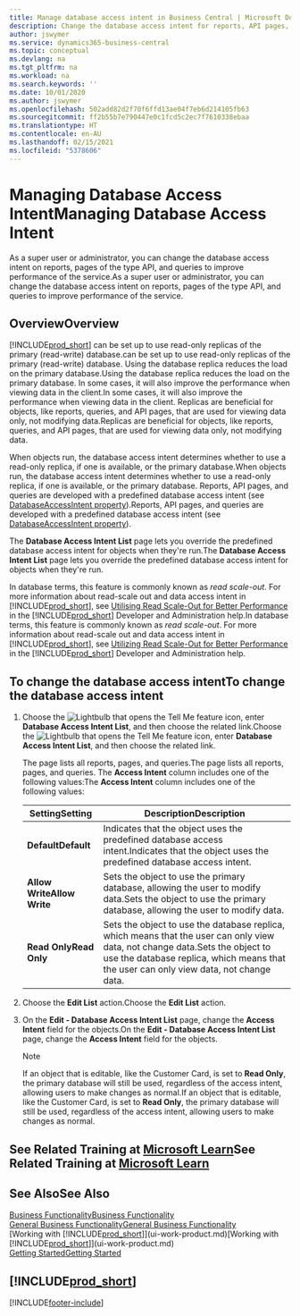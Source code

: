```yaml
---
title: Manage database access intent in Business Central | Microsoft Docs
description: Change the database access intent for reports, API pages, and queries.
author: jswymer
ms.service: dynamics365-business-central
ms.topic: conceptual
ms.devlang: na
ms.tgt_pltfrm: na
ms.workload: na
ms.search.keywords: ''
ms.date: 10/01/2020
ms.author: jswymer
ms.openlocfilehash: 502add82d2f70f6ffd13ae04f7eb6d214105fb63
ms.sourcegitcommit: ff2b55b7e790447e0c1fcd5c2ec7f7610338ebaa
ms.translationtype: HT
ms.contentlocale: en-AU
ms.lasthandoff: 02/15/2021
ms.locfileid: "5378606"
---
```

# <a name="managing-database-access-intent"></a><span data-ttu-id="2d9eb-103">Managing Database Access Intent</span><span class="sxs-lookup"><span data-stu-id="2d9eb-103">Managing Database Access Intent</span></span> 

<span data-ttu-id="2d9eb-104">As a super user or administrator, you can change the database access intent on reports, pages of the type API, and queries to improve performance of the service.</span><span class="sxs-lookup"><span data-stu-id="2d9eb-104">As a super user or administrator, you can change the database access intent on reports, pages of the type API, and queries to improve performance of the service.</span></span>

## <a name="overview"></a><span data-ttu-id="2d9eb-105">Overview</span><span class="sxs-lookup"><span data-stu-id="2d9eb-105">Overview</span></span>

[!INCLUDE[prod_short](includes/prod_short.md)] <span data-ttu-id="2d9eb-106">can be set up to use read-only replicas of the primary (read-write) database.</span><span class="sxs-lookup"><span data-stu-id="2d9eb-106">can be set up to use read-only replicas of the primary (read-write) database.</span></span> <span data-ttu-id="2d9eb-107">Using the database replica reduces the load on the primary database.</span><span class="sxs-lookup"><span data-stu-id="2d9eb-107">Using the database replica reduces the load on the primary database.</span></span> <span data-ttu-id="2d9eb-108">In some cases, it will also improve the performance when viewing data in the client.</span><span class="sxs-lookup"><span data-stu-id="2d9eb-108">In some cases, it will also improve the performance when viewing data in the client.</span></span> <span data-ttu-id="2d9eb-109">Replicas are beneficial for objects, like reports, queries, and API pages, that are used for viewing data only, not modifying data.</span><span class="sxs-lookup"><span data-stu-id="2d9eb-109">Replicas are beneficial for objects, like reports, queries, and API pages, that are used for viewing data only, not modifying data.</span></span>

<span data-ttu-id="2d9eb-110">When objects run, the database access intent determines whether to use a read-only replica, if one is available, or the primary database.</span><span class="sxs-lookup"><span data-stu-id="2d9eb-110">When objects run, the database access intent determines whether to use a read-only replica, if one is available, or the primary database.</span></span> <span data-ttu-id="2d9eb-111">Reports, API pages, and queries are developed with a predefined database access intent (see [DatabaseAccessIntent property](/dynamics365/business-central/dev-itpro/developer/properties/devenv-dataaccessintent-property)).</span><span class="sxs-lookup"><span data-stu-id="2d9eb-111">Reports, API pages, and queries are developed with a predefined database access intent (see [DatabaseAccessIntent property](/dynamics365/business-central/dev-itpro/developer/properties/devenv-dataaccessintent-property)).</span></span>

<span data-ttu-id="2d9eb-112">The **Database Access Intent List** page lets you override the predefined database access intent for objects when they're run.</span><span class="sxs-lookup"><span data-stu-id="2d9eb-112">The **Database Access Intent List** page lets you override the predefined database access intent for objects when they're run.</span></span>

<span data-ttu-id="2d9eb-113">In database terms, this feature is commonly known as *read scale-out*. For more information about read-scale out and data access intent in [!INCLUDE[prod_short](includes/prod_short.md)], see [Utilising Read Scale-Out for Better Performance](/dynamics365/business-central/dev-itpro/administration/database-read-scale-out-overview) in the [!INCLUDE[prod_short](includes/prod_short.md)] Developer and Administration help.</span><span class="sxs-lookup"><span data-stu-id="2d9eb-113">In database terms, this feature is commonly known as *read scale-out*. For more information about read-scale out and data access intent in [!INCLUDE[prod_short](includes/prod_short.md)], see [Utilizing Read Scale-Out for Better Performance](/dynamics365/business-central/dev-itpro/administration/database-read-scale-out-overview) in the [!INCLUDE[prod_short](includes/prod_short.md)] Developer and Administration help.</span></span>

## <a name="to-change-the-database-access-intent"></a><span data-ttu-id="2d9eb-114">To change the database access intent</span><span class="sxs-lookup"><span data-stu-id="2d9eb-114">To change the database access intent</span></span>

1. <span data-ttu-id="2d9eb-115">Choose the ![Lightbulb that opens the Tell Me feature](media/ui-search/search_small.png "Tell me what you want to do") icon, enter **Database Access Intent List**, and then choose the related link.</span><span class="sxs-lookup"><span data-stu-id="2d9eb-115">Choose the ![Lightbulb that opens the Tell Me feature](media/ui-search/search_small.png "Tell me what you want to do") icon, enter **Database Access Intent List**, and then choose the related link.</span></span>

    <span data-ttu-id="2d9eb-116">The page lists all reports, pages, and queries.</span><span class="sxs-lookup"><span data-stu-id="2d9eb-116">The page lists all reports, pages, and queries.</span></span> <span data-ttu-id="2d9eb-117">The **Access Intent** column includes one of the following values:</span><span class="sxs-lookup"><span data-stu-id="2d9eb-117">The **Access Intent** column includes one of the following values:</span></span>

    |<span data-ttu-id="2d9eb-118">**Setting**</span><span class="sxs-lookup"><span data-stu-id="2d9eb-118">**Setting**</span></span>|<span data-ttu-id="2d9eb-119">**Description**</span><span class="sxs-lookup"><span data-stu-id="2d9eb-119">**Description**</span></span>|  
    |------------|-------------|  
    |<span data-ttu-id="2d9eb-120">**Default**</span><span class="sxs-lookup"><span data-stu-id="2d9eb-120">**Default**</span></span>|<span data-ttu-id="2d9eb-121">Indicates that the object uses the predefined database access intent.</span><span class="sxs-lookup"><span data-stu-id="2d9eb-121">Indicates that the object uses the predefined database access intent.</span></span>|
    |<span data-ttu-id="2d9eb-122">**Allow Write**</span><span class="sxs-lookup"><span data-stu-id="2d9eb-122">**Allow Write**</span></span>|<span data-ttu-id="2d9eb-123">Sets the object to use the primary database, allowing the user to modify data.</span><span class="sxs-lookup"><span data-stu-id="2d9eb-123">Sets the object to use the primary database, allowing the user to modify data.</span></span>|
    |<span data-ttu-id="2d9eb-124">**Read Only**</span><span class="sxs-lookup"><span data-stu-id="2d9eb-124">**Read Only**</span></span>|<span data-ttu-id="2d9eb-125">Sets the object to use the database replica, which means that the user can only view data, not change data.</span><span class="sxs-lookup"><span data-stu-id="2d9eb-125">Sets the object to use the database replica, which means that the user can only view data, not change data.</span></span>|

2. <span data-ttu-id="2d9eb-126">Choose the **Edit List** action.</span><span class="sxs-lookup"><span data-stu-id="2d9eb-126">Choose the **Edit List** action.</span></span>

3. <span data-ttu-id="2d9eb-127">On the **Edit - Database Access Intent List** page, change the **Access Intent** field for the objects.</span><span class="sxs-lookup"><span data-stu-id="2d9eb-127">On the **Edit - Database Access Intent List** page, change the **Access Intent** field for the objects.</span></span>

    > [!NOTE]
    > <span data-ttu-id="2d9eb-128">If an object that is editable, like the Customer Card, is set to **Read Only**, the primary database will still be used, regardless of the access intent, allowing users to make changes as normal.</span><span class="sxs-lookup"><span data-stu-id="2d9eb-128">If an object that is editable, like the Customer Card, is set to **Read Only**, the primary database will still be used, regardless of the access intent, allowing users to make changes as normal.</span></span>

## <a name="see-related-training-at-microsoft-learn"></a><span data-ttu-id="2d9eb-129">See Related Training at [Microsoft Learn](/learn/paths/deploy-configure-dynamics-365-business-central/)</span><span class="sxs-lookup"><span data-stu-id="2d9eb-129">See Related Training at [Microsoft Learn](/learn/paths/deploy-configure-dynamics-365-business-central/)</span></span>

## <a name="see-also"></a><span data-ttu-id="2d9eb-130">See Also</span><span class="sxs-lookup"><span data-stu-id="2d9eb-130">See Also</span></span>
[<span data-ttu-id="2d9eb-131">Business Functionality</span><span class="sxs-lookup"><span data-stu-id="2d9eb-131">Business Functionality</span></span>](across-business-functionality.md)  
[<span data-ttu-id="2d9eb-132">General Business Functionality</span><span class="sxs-lookup"><span data-stu-id="2d9eb-132">General Business Functionality</span></span>](ui-across-business-areas.md)  
<span data-ttu-id="2d9eb-133">[Working with [!INCLUDE[prod_short](includes/prod_short.md)]](ui-work-product.md)</span><span class="sxs-lookup"><span data-stu-id="2d9eb-133">[Working with [!INCLUDE[prod_short](includes/prod_short.md)]](ui-work-product.md)</span></span>  
[<span data-ttu-id="2d9eb-134">Getting Started</span><span class="sxs-lookup"><span data-stu-id="2d9eb-134">Getting Started</span></span>](product-get-started.md)    

## [!INCLUDE[prod_short](includes/free_trial_md.md)]  


[!INCLUDE[footer-include](includes/footer-banner.md)]